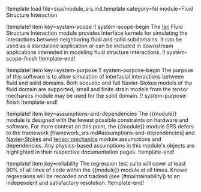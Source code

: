 !template load file=sqa/module_srs.md.template category=fsi module=Fluid Structure Interaction

!template! item key=system-scope
!! system-scope-begin
The [!ac](MOOSE) Fluid Structure Interaction module provides interface kernels
for simulating the interactions between neighboring fluid and solid
subdomains. It can be used as a standalone application or can be included in
downstream applications interested in modeling fluid structure interactions.
!! system-scope-finish
!template-end!

!template! item key=system-purpose
!! system-purpose-begin
The purpose of this software is to allow simulation of interfacial interactions between
fluid and solid domains. Both acoustic and full Navier-Stokes models of the
fluid domain are supported; small and finite strain models from the tensor
mechanics module may be used for the solid domain.
!! system-purpose-finish
!template-end!

!template! item key=assumptions-and-dependencies
The {{module}} module is designed with the fewest possible constraints on hardware and software.
For more context on this point, the {{module}} module SRS defers to the framework
[framework_srs.md#assumptions-and-dependencies] and [Navier-Stokes](navier_stokes_srs.md#assumptions-and-dependencies)
and [tensor mechanics](tensor_mechanics_srs.md#assumptions-and-dependencies) module assumptions and
dependencies. Any physics-based assumptions in this module's objects are highlighted in their respective
documentation pages.
!template-end!

!template! item key=reliability
The regression test suite will cover at least 90% of all lines of code within the {{module}}
module at all times. Known regressions will be recorded and tracked (see [#maintainability]) to an
independent and satisfactory resolution.
!template-end!

